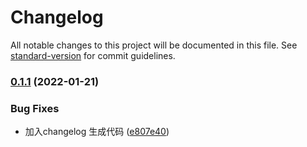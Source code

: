 # Changelog

All notable changes to this project will be documented in this file. See [standard-version](https://github.com/conventional-changelog/standard-version) for commit guidelines.

### [0.1.1](https://gitlab.porsche-preview.cn///compare/v0.1.0...v0.1.1) (2022-01-21)


### Bug Fixes

* 加入changelog 生成代码 ([e807e40](https://gitlab.porsche-preview.cn///commit/e807e40719bb1451501667b306a626daa8421692))
